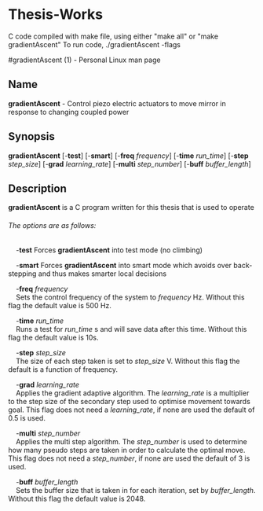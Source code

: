 # Thesis-Works

C code compiled with make file, using either "make all" or "make gradientAscent"
To run code, ./gradientAscent -flags

#gradientAscent (1) - Personal Linux man page
## **Name**
**gradientAscent** - Control piezo electric actuators to move mirror in response to changing coupled power
  
## **Synopsis**
**gradientAscent** \[\-**test**] \[\-**smart**] \[\-**freq** _frequency_] \[\-**time** _run\_time_] \[\-**step** _step\_size_] \[\-**grad** _learning\_rate_] \[\-**multi** _step\_number_] \[\-**buff** _buffer\_length_] 

## **Description**
**gradientAscent** is a C program written for this thesis that is used to operate 

###### The options are as follows:
&nbsp;&nbsp;&nbsp;&nbsp;\-**test**      Forces **gradientAscent** into test mode (no climbing)

&nbsp;&nbsp;&nbsp;&nbsp;\-**smart**     Forces **gradientAscent** into smart mode which avoids over back-stepping and thus makes smarter local decisions

&nbsp;&nbsp;&nbsp;&nbsp;\-**freq** _frequency_ \
&nbsp;&nbsp;&nbsp;&nbsp;Sets the control frequency of the system to _frequency_ Hz. Without this flag the default value is 500 Hz.

&nbsp;&nbsp;&nbsp;&nbsp;\-**time** _run\_time_ \
&nbsp;&nbsp;&nbsp;&nbsp;Runs a test for _run\_time_ s and will save data after this time. Without this flag the default value is 10s.

&nbsp;&nbsp;&nbsp;&nbsp;\-**step** _step\_size_ \
&nbsp;&nbsp;&nbsp;&nbsp;The size of each step taken is set to _step\_size_ V. Without this flag the default is a function of frequency.

&nbsp;&nbsp;&nbsp;&nbsp;\-**grad** _learning\_rate_ \
&nbsp;&nbsp;&nbsp;&nbsp;Applies the gradient adaptive algorithm. The _learning\_rate_ is a multiplier to the step size of the secondary step used to optimise movement towards goal. This flag does not need a _learning\_rate_, if none are used the default of 0.5 is used.

&nbsp;&nbsp;&nbsp;&nbsp;\-**multi** _step\_number_ \
&nbsp;&nbsp;&nbsp;&nbsp;Applies the multi step algorithm. The _step\_number_ is used to determine how many pseudo steps are taken in order to calculate the optimal move. This flag does not need a _step\_number_, if none are used the default of 3 is used.

&nbsp;&nbsp;&nbsp;&nbsp;\-**buff** _buffer\_length_ \
&nbsp;&nbsp;&nbsp;&nbsp;Sets the buffer size that is taken in for each iteration, set by _buffer\_length_. Without this flag the default value is 2048.
